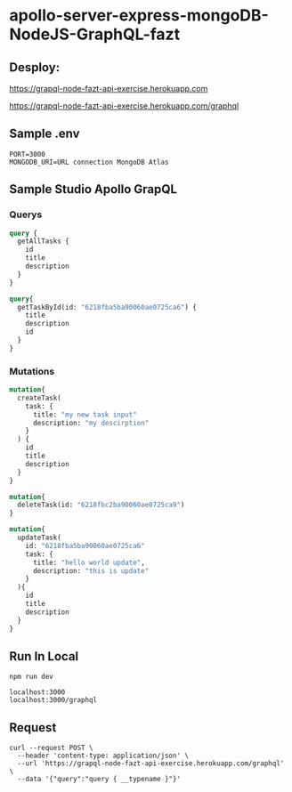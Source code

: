 # apollo-server-express-mongoDB-NodeJS-GraphQL-fazt

## Desploy: 

https://grapql-node-fazt-api-exercise.herokuapp.com

https://grapql-node-fazt-api-exercise.herokuapp.com/graphql

## Sample .env
```
PORT=3000
MONGODB_URI=URL connection MongoDB Atlas
```

## Sample Studio Apollo GrapQL

### Querys
```graphql
query {
  getAllTasks {
    id
    title
    description
  }
}

query{
  getTaskById(id: "6218fba5ba90060ae0725ca6") {
    title
    description
    id
  }
}
```

### Mutations
```graphql
mutation{
  createTask(
    task: {
      title: "my new task input"
      description: "my descirption"
    }
  ) {
    id
    title
    description
  }
}

mutation{
  deleteTask(id: "6218fbc2ba90060ae0725ca9")
}

mutation{
  updateTask(
    id: "6218fba5ba90060ae0725ca6"
    task: {
      title: "hello world update",
      description: "this is update"
    }
  ){
    id
    title
    description
  }
}
```

## Run In Local
```npm
npm run dev
```

```
localhost:3000
localhost:3000/graphql
```

## Request

```curl
curl --request POST \
  --header 'content-type: application/json' \
  --url 'https://grapql-node-fazt-api-exercise.herokuapp.com/graphql' \
  --data '{"query":"query { __typename }"}'
```
